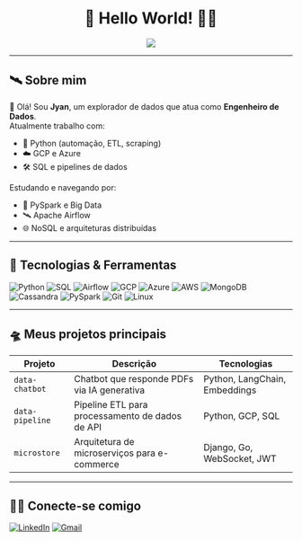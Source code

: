 <h1 align="center">🚀 Hello World! 👨‍🚀</h1>

<p align="center">
  <img src="https://readme-typing-svg.herokuapp.com?color=00F7FF&center=true&vCenter=true&lines=Engenheiro+de+Dados;Python%2C+ETL%2C+GCP%2C+Azure;Apaixonado+por+descobrir+informações+no+universo+dos+dados" />
</p>

---

## 🛰️ Sobre mim

👋 Olá! Sou **Jyan**, um explorador de dados que atua como **Engenheiro de Dados**.  
Atualmente trabalho com:

- 🐍 Python (automação, ETL, scraping)
- ☁️ GCP e Azure
- 🛠️ SQL e pipelines de dados

Estudando e navegando por:

- 🌌 PySpark e Big Data
- 🛰️ Apache Airflow
- 🌐 NoSQL e arquiteturas distribuídas

---

## 🚀 Tecnologias & Ferramentas

![Python](https://img.shields.io/badge/-Python-000?style=flat&logo=python)
![SQL](https://img.shields.io/badge/-SQL-000?style=flat&logo=mysql)
![Airflow](https://img.shields.io/badge/-Airflow-000?style=flat&logo=apacheairflow)
![GCP](https://img.shields.io/badge/-GCP-000?style=flat&logo=googlecloud)
![Azure](https://img.shields.io/badge/-Azure-000?style=flat&logo=microsoftazure)
![AWS](https://img.shields.io/badge/-AWS-000?style=flat&logo=amazonaws)
![MongoDB](https://img.shields.io/badge/-MongoDB-000?style=flat&logo=mongodb)
![Cassandra](https://img.shields.io/badge/-Cassandra-000?style=flat&logo=apachecassandra)
![PySpark](https://img.shields.io/badge/-PySpark-000?style=flat&logo=apachespark)
![Git](https://img.shields.io/badge/-Git-000?style=flat&logo=git)
![Linux](https://img.shields.io/badge/-Linux-000?style=flat&logo=linux)

---

## 🛸 Meus projetos principais

| Projeto | Descrição | Tecnologias |
|--------|-----------|-------------|
| `data-chatbot` | Chatbot que responde PDFs via IA generativa | Python, LangChain, Embeddings |
| `data-pipeline` | Pipeline ETL para processamento de dados de API | Python, GCP, SQL |
| `microstore` | Arquitetura de microserviços para e-commerce | Django, Go, WebSocket, JWT |

---

## 👨‍🚀 Conecte-se comigo

[![LinkedIn](https://img.shields.io/badge/-LinkedIn-0e76a8?style=flat&logo=linkedin&logoColor=white)](https://www.linkedin.com/in/seu-usuario)
[![Gmail](https://img.shields.io/badge/-Email-D14836?style=flat&logo=gmail&logoColor=white)](mailto:seu)
